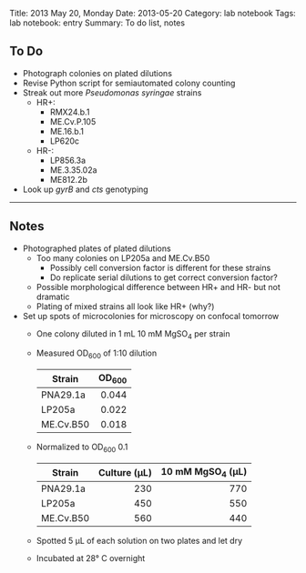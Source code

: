 Title: 2013 May 20, Monday
Date: 2013-05-20
Category: lab notebook
Tags: lab notebook: entry
Summary: To do list, notes

## To Do ##

- Photograph colonies on plated dilutions
- Revise Python script for semiautomated colony counting
- Streak out more _Pseudomonas syringae_ strains
    - HR+:
        - RMX24.b.1
        - ME.Cv.P.105
        - ME.16.b.1
        - LP620c
    - HR-:
        - LP856.3a
        - ME.3.35.02a
        - ME812.2b
- Look up _gyrB_ and _cts_ genotyping

***

## Notes ##

- Photographed plates of plated dilutions
	- Too many colonies on LP205a and ME.Cv.B50
		- Possibly cell conversion factor is different for these strains
		- Do replicate serial dilutions to get correct conversion factor?
	- Possible morphological difference between HR+ and HR- but not dramatic
	- Plating of mixed strains all look like HR+ (why?)
- Set up spots of microcolonies for microscopy on confocal tomorrow
	- One colony diluted in 1 mL 10 mM MgSO<sub>4</sub> per strain
	- Measured OD<sub>600</sub> of 1:10 dilution

	  Strain    |OD<sub>600</sub>
      ----------|----------------:
      PNA29.1a  |            0.044
	  LP205a    |            0.022
	  ME.Cv.B50 |            0.018

    - Normalized to OD<sub>600</sub> 0.1
 
      Strain    |Culture (&micro;L) |10 mM MgSO<sub>4</sub> (&micro;L)
      ----------|------------------:|---------------------------------:
      PNA29.1a  |                230|                               770
      LP205a    |                450|                               550
      ME.Cv.B50 |                560|                               440

	- Spotted 5 &micro;L of each solution on two plates and let dry
	- Incubated at 28&deg; C overnight

